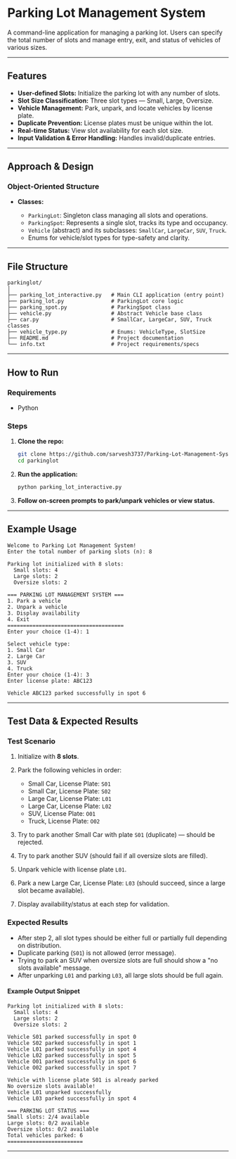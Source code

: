 # Parking Lot Management System

A command-line application for managing a parking lot.
Users can specify the total number of slots and manage entry, exit, and status of vehicles of various sizes.

---

## Features

* **User-defined Slots:** Initialize the parking lot with any number of slots.
* **Slot Size Classification:** Three slot types — Small, Large, Oversize.
* **Vehicle Management:** Park, unpark, and locate vehicles by license plate.
* **Duplicate Prevention:** License plates must be unique within the lot.
* **Real-time Status:** View slot availability for each slot size.
* **Input Validation & Error Handling:** Handles invalid/duplicate entries.

---

## Approach & Design

### Object-Oriented Structure

* **Classes:**

  * `ParkingLot`: Singleton class managing all slots and operations.
  * `ParkingSpot`: Represents a single slot, tracks its type and occupancy.
  * `Vehicle` (abstract) and its subclasses: `SmallCar`, `LargeCar`, `SUV`, `Truck`.
  * Enums for vehicle/slot types for type-safety and clarity.

---

## File Structure

```
parkinglot/
│
├── parking_lot_interactive.py   # Main CLI application (entry point)
├── parking_lot.py               # ParkingLot core logic
├── parking_spot.py              # ParkingSpot class
├── vehicle.py                   # Abstract Vehicle base class
├── car.py                       # SmallCar, LargeCar, SUV, Truck classes
├── vehicle_type.py              # Enums: VehicleType, SlotSize
├── README.md                    # Project documentation
└── info.txt                     # Project requirements/specs
```

---

## How to Run

### Requirements

* Python

### Steps

1. **Clone the repo:**

   ```sh
   git clone https://github.com/sarvesh3737/Parking-Lot-Management-System.git
   cd parkinglot
   ```

2. **Run the application:**

   ```sh
   python parking_lot_interactive.py
   ```

3. **Follow on-screen prompts to park/unpark vehicles or view status.**

---

## Example Usage

```
Welcome to Parking Lot Management System!
Enter the total number of parking slots (n): 8

Parking lot initialized with 8 slots:
  Small slots: 4
  Large slots: 2
  Oversize slots: 2

=== PARKING LOT MANAGEMENT SYSTEM ===
1. Park a vehicle
2. Unpark a vehicle
3. Display availability
4. Exit
=====================================
Enter your choice (1-4): 1

Select vehicle type:
1. Small Car
2. Large Car
3. SUV
4. Truck
Enter your choice (1-4): 3
Enter license plate: ABC123

Vehicle ABC123 parked successfully in spot 6
```

---

## Test Data & Expected Results

### Test Scenario

1. Initialize with **8 slots**.
2. Park the following vehicles in order:

   * Small Car, License Plate: `S01`
   * Small Car, License Plate: `S02`
   * Large Car, License Plate: `L01`
   * Large Car, License Plate: `L02`
   * SUV, License Plate: `O01`
   * Truck, License Plate: `O02`
3. Try to park another Small Car with plate `S01` (duplicate) — should be rejected.
4. Try to park another SUV (should fail if all oversize slots are filled).
5. Unpark vehicle with license plate `L01`.
6. Park a new Large Car, License Plate: `L03` (should succeed, since a large slot became available).
7. Display availability/status at each step for validation.

### Expected Results

* After step 2, all slot types should be either full or partially full depending on distribution.
* Duplicate parking (`S01`) is not allowed (error message).
* Trying to park an SUV when oversize slots are full should show a "no slots available" message.
* After unparking `L01` and parking `L03`, all large slots should be full again.

#### Example Output Snippet

```
Parking lot initialized with 8 slots:
  Small slots: 4
  Large slots: 2
  Oversize slots: 2

Vehicle S01 parked successfully in spot 0
Vehicle S02 parked successfully in spot 1
Vehicle L01 parked successfully in spot 4
Vehicle L02 parked successfully in spot 5
Vehicle O01 parked successfully in spot 6
Vehicle O02 parked successfully in spot 7

Vehicle with license plate S01 is already parked
No oversize slots available!
Vehicle L01 unparked successfully
Vehicle L03 parked successfully in spot 4

=== PARKING LOT STATUS ===
Small slots: 2/4 available
Large slots: 0/2 available
Oversize slots: 0/2 available
Total vehicles parked: 6
========================
```

---
